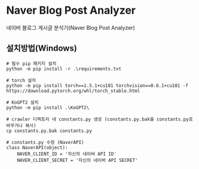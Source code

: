 # Naver Blog Post Analyzer
네이버 블로그 게시글 분석기(Naver Blog Post Analyzer)

## 설치방법(Windows)
```
# 필수 pip 패키지 설치
python -m pip install -r .\requirements.txt

# torch 설치
python -m pip install torch==1.5.1+cu101 torchvision==0.6.1+cu101 -f https://download.pytorch.org/whl/torch_stable.html

# KoGPT2 설치
python -m pip install .\KoGPT2\

# crawler 디렉토리 내 constants.py 생성 (constants.py.bak을 constants.py로 바꾸거나 복사)
cp constants.py.bak constants.py

# constants.py 수정 (NaverAPI)
class NaverAPI(object):
    NAVER_CLIENT_ID = '자신의 네이버 API ID'
    NAVER_CLIENT_SECRET = '자신의 네이버 API SECRET'
```
